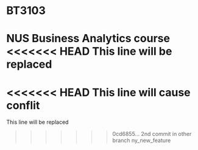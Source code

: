 # BT3103

NUS Business Analytics course
<<<<<<< HEAD
This line will be replaced
=======
<<<<<<< HEAD
This line will cause conflit
=======
This line will be replaced
>>>>>>> 0cd6855... 2nd commit in other branch
>>>>>>> ny_new_feature
